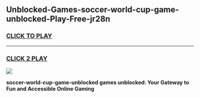 
## Unblocked-Games-soccer-world-cup-game-unblocked-Play-Free-jr28n
<h3>
<a href="https://premium76.site?title=soccer-world-cup-game-unblocked&ref=22A">CLICK TO PLAY</a></h3>
<hr>

<h3>
<a href="https://premium76.site?title=soccer-world-cup-game-unblocked&ref=22A">CLICK 2 PLAY</a>
  
</h3>

<a href="https://premium76.site?title=soccer-world-cup-game-unblocked&ref=22A"><img src="https://clearcache.store/games.png"></a>


**soccer-world-cup-game-unblocked games unblocked: Your Gateway to Fun and Accessible Online Gaming**
